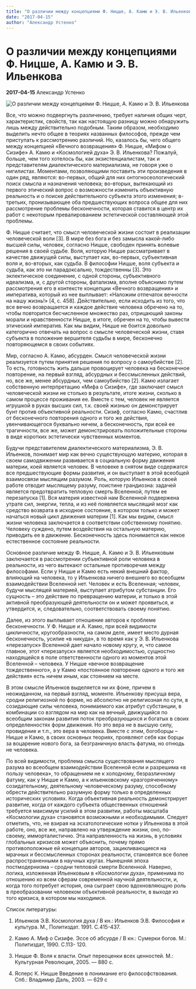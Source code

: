 ```yaml
---
title: "О различии между концепциями Ф. Ницше, А. Камю и Э. В. Ильенкова"
date: "2017-04-15"
author: "Александр Устенко"
---
```


# О различии между концепциями Ф. Ницше, А. Камю и Э. В. Ильенкова

**2017-04-15** Александр Устенко

![О различии между концепциями Ф. Ницше, А. Камю и Э. В. Ильенкова](http://i.obozrevatel.ua/8/796067/gallery/138773_image_large.jpg)

Все, что можно подвергнуть различению, требует наличия общих черт, характеристик, свойств, так как настоящую разницу можно обнаружить лишь между действительно подобным. Таким образом, необходимо выделить нечто общее в теориях названных философов, прежде чем приступать к рассмотрению различий. Но, казалось бы, чего общего между концепцией «Вечного возвращения» Ф. Ницше, «Мифом о Сизифе» А. Камю и «Космологией духа» Э. В. Ильенкова? Пожалуй, больше, чем того хотелось бы, как экзистенциалистам, так и представителям диалектического материализма, не говоря уже о нигилистах. Моментами, позволяющими поставить эти произведения в один ряд, являются: во-первых, общий для них онтогносеологический поиск смысла и назначения человека; во-вторых, вытекающий из первого этический вопрос о возможности изменить объективную реальность и о поиске действительного субъекта этого изменения; в-третьих, пронизывающее оба предшествующих вопроса общее для них рассмотрение проблемы бесконечности, которая ставится в центр их работ с некоторым превалированием эстетической составляющей этой проблемы.

Ф. Ницше считает, что смысл человеческой жизни состоит в реализации человеческой воли [3]. В мире без бога и без замысла какой-либо высшей силы, человек, согласно Ницше, свободен принять волевые решения в своей судьбе. Воля, которую Ницше рассматривает в качестве движущей силы, выступает как, во-первых, субъективная воля и, во-вторых, как судьба. В философии Ницше, воля субъекта и судьба, как это ни парадоксально, тождественны [3]. Это эклектическое соединение, с одной стороны, субъективного идеализма, и, с другой стороны, фатализма, вполне объяснимо путем рассмотрения его в контексте концепции «Вечного возвращения» и императива, который из нее выплывает: «Наложим отпечаток вечности на нашу жизнь!» [4, с. 458]. Действительно, если исходить из того, что все вечно возвращается и каждое действие человека обречено на то, чтобы повторится бесчисленное множество раз, отрицающий законы морали и нравственности Ницше, в итоге, обречен на то, чтобы вывести этический императив. Как мы видим, Ницше не боится довольно категорично отвечать на вопрос о смысле человеческой жизни, ставя субъекта в положение вершителя судьбы в мире, бесконечно повторяющемся в своих событиях.

Мир, согласно А. Камю, абсурден. Смысл человеческой жизни реализуется путем принятия решения по вопросу о самоубийстве [2]. То есть, готовность жить дальше провоцирует человека на бесконечное повторение, на первый взгляд, абсурдных и бессмысленных действий, но, все же, менее абсурдных, чем самоубийство [2]. Камю излагает собственную интерпретацию «Мифа о Сизифе», где заключает смысл человеческой жизни не столько в результате, итоге жизни, сколько в самом процессе проживания ее. Вместе с тем, человек не является игрушкой в руках высших сил, т.к. своей жизнью он демонстрирует бунт против объективной реальности. Сизиф, согласно Камю, счастлив от бесконечного повторения одного и того же действия, увенчивающегося буквально ничем, а бесконечность, при всей ее трагичности, все же, может демонстрировать положительные стороны в виде коротких эстетически чувственных моментов.

Будучи представителем диалектического материализма, Э. В. Ильенков, понимает мир как вечно существующую материю, которая в своем самодвижении развивается в социальную форму движения материи, коей является человек. В человеке в снятом виде содержатся все предшествующие формы развития, и он выступает в этой всеобщей взаимосвязи мыслящим разумом. Роль, которую Ильенков в своей работе отводит мыслящему разуму, поистине грандиозна: задачей является предотвратить тепловую смерть Вселенной, путем ее перезапуска [1]. Вся материя известной нам Вселенной подвержена утрате сил, энергии, тепла, и из неё появляется мыслящий мозг как средство возврата в исходное состояние, в котором только и может начаться новый цикл движения материи [1]. Как мы видим, смысл жизни человека заключается в соответствии собственному понятию. Человеку суждено, путем воздействия на остальную материю, приводить ее в движение. Бесконечность здесь понимается как некое естественное состояние реальности.

Основное различие между Ф. Ницше, А. Камю и Э. В. Ильенковым заключается в рассмотрении субъективной роли человека в реальности, из чего вытекают остальные противоречия между философами. Если у Ницше и Камю есть некий внешний фактор, влияющий на человека, то у Ильенкова ничего внешнего во всеобщем взаимодействии Вселенной нет. Человек и есть Вселенная; человек, будучи мыслящей материей, выступает атрибутом субстанции. Его сущность – это действие по превращению материи, и только в этой активной преобразующей деятельности он и может проявиться, и утвердится, и, следовательно, соответствовать своему понятию.

Далее, из этого выплывает отношение авторов к проблеме бесконечности. У Ф. Ницше и А. Камю, при всей видимости цикличности, кругообразности, на самом деле, имеет место дурная бесконечность, усилие «в никуда», в то время как у Э. В. Ильенкова «перезапуск» Вселенной дает начало новому кругу, и, что самое главное, этот «перезапуск» является необходимостью, сущностно находящейся в поле ответственности одного из моментов этой Вселенной – человека. У Ницше «вечное возвращение тождественного», а у Камю «постоянное повторение одного и того же действия» есть ничем иным, как стоянием на месте.

В этом смысле Ильенков выделяется ни их фоне, причем в неожиданном, на первый взгляд, моменте. Ильенкову присуща вера, сродни религиозной по форме, но абсолютно не религиозная по сути, в созидающие силы человека, понимаемого как атрибут субстанции, в комбинации со взглядом на мир как на вечный, движущийся по всеобщим законам развития поток преобразующихся и богатых в своих определенностях форм движения. Но это вера не в высшую силу, провидение и т.п., это вера в человека. Вместе с этим, богоборцы – Ницше и Камю, в своих основных теориях, проявляют себя как борцы за воцарение нового бога, за безграничную власть фатума, но отнюдь не человека.

По всей видимости, проблема смысла существования мыслящего разума во всеобщем взаимодействии Вселенной если и разрешима «в пользу человека», то обращением не к холодному, безразличному фатуму, как у Ницше и Камю, а к ильенковскому «разгоряченному» созидательному, деятельному человеческому разуму, способному обрести действительно разумную форму только в определенных исторических условиях. Когда объективная реальность демонстрирует развитие, когда от каждого субъекта общественных отношений требуется максимум усилий в этом развитии, работы масштаба «Космологии духа» становятся возможными и необходимыми. Следует отметить, что, не взирая на эсхатологические нотки у Ильенкова в этой работе, оно, все же, направлено на утверждение жизни, оно, по-своему, имморталистично. Эта направленность на жизнь, в условиях глобальных кризисов может объяснить, почему прямо противоположные ей концепции авторов, зацикливающиеся на мрачных и бессмысленных сторонах реальности, становятся все более распространенными в научных кругах. Нынешняя эпоха постмодернизма – сродни тепловой смерти Вселенной. Наверно, логика, изложенная Ильенковым в «Космологии духа», применима по отношению ко всем сферам современной научной деятельности, и, когда того потребует история, она сыграет свою вдохновляющую роль в преобразовании человеком объективной реальности, в выходе из того кризиса, в котором мы находимся.

Список литературы:

1. Ильенков Э.В. Космология духа / В кн.: Ильенков Э.В. Философия и культура. М., Политиздат. 1991. С.415-437.

2. Камю А. Миф о Сизифе. Эссе об абсурде / В кн.: Сумерки богов. М.: Политиздат, 1990. С.113- 120.

3. Ницше Ф. Воля к власти. Опыт переоценки всех ценностей. М.: Культурная Революция, 2005. — 880 с.

4. Ясперс К. Ницше Введение в понимание его философствования. Спб.: Владимир Даль, 2003. — 629 с